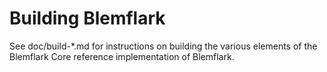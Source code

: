 Building Blemflark
================

See doc/build-*.md for instructions on building the various
elements of the Blemflark Core reference implementation of Blemflark.

